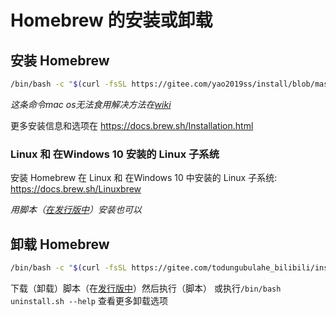 # Homebrew 的安装或卸载

## 安装 Homebrew

```bash
/bin/bash -c "$(curl -fsSL https://gitee.com/yao2019ss/install/blob/master/install.sh)"
```

 _这条命令mac os无法食用解决方法在[wiki](https://gitee.com/todungubulahe_bilibili/install-brew/wikis/mac%20%E5%91%BD%E4%BB%A4%E6%97%A0%E6%B3%95%E9%A3%9F%E7%94%A8%E7%9A%84%E8%A7%A3%E5%86%B3?sort_id=2746643)_ 

更多安装信息和选项在 https://docs.brew.sh/Installation.html

### Linux 和 在Windows 10 安装的 Linux 子系统

安装 Homebrew 在 Linux 和 在Windows 10 中安装的 Linux 子系统: https://docs.brew.sh/Linuxbrew

 _用脚本（[在发行版中](https://gitee.com/todungubulahe_bilibili/install-brew/releases)）安装也可以_ 

## 卸载 Homebrew

```bash
/bin/bash -c "$(curl -fsSL https://gitee.com/todungubulahe_bilibili/install-brew/blob/master/uninstall.sh)"
```

下载（卸载）脚本（在[发行版中](https://gitee.com/todungubulahe_bilibili/install-brew/releases)）然后执行（脚本）
 或执行`/bin/bash uninstall.sh --help` 查看更多卸载选项
